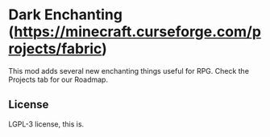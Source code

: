 # Dark Enchanting (https://minecraft.curseforge.com/projects/fabric)
This mod adds several new enchanting things useful for RPG. 
Check the Projects tab for our Roadmap.
## License

LGPL-3 license, this is.
